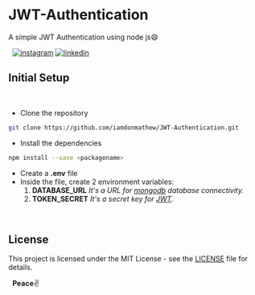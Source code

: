 # JWT-Authentication
A simple JWT Authentication using node js:smile:

&nbsp;
[![instagram](http://img.shields.io/website?label=iamdonmathew&color=green&?&logo=instagram&down_message=follow&up_message=follow&logoColor=white&style=for-the-badge&url=https://www.instagram.com/iamdonmathew)](https://www.instagram.com/iamdonmathew/)
[![linkedin](http://img.shields.io/website?label=iamdonmathew&color=green&?&logo=linkedin&down_message=follow&up_message=follow&logoColor=white&style=for-the-badge&url=https://www.linkedin.com/in/iamdonmathew/)](https://www.linkedin.com/in/iamdonmathew/)
&nbsp;
## Initial Setup
&nbsp;
* Clone the repository
```bash
git clone https://github.com/iamdonmathew/JWT-Authentication.git
```
* Install the dependencies
```bash
npm install --save <packagename>
```
* Create a **.env** file
* Inside the file, create 2 environment variables:
    1. **DATABASE_URL**     _It's a URL for [mongodb](https://account.mongodb.com/account/login) database connectivity._
    2. **TOKEN_SECRET**     _It's a secret key for [JWT](https://jwt.io/)._

&nbsp; 
## License

This project is licensed under the MIT License - see the [LICENSE](LICENSE) file for details.

&nbsp;
**Peace**:v:

